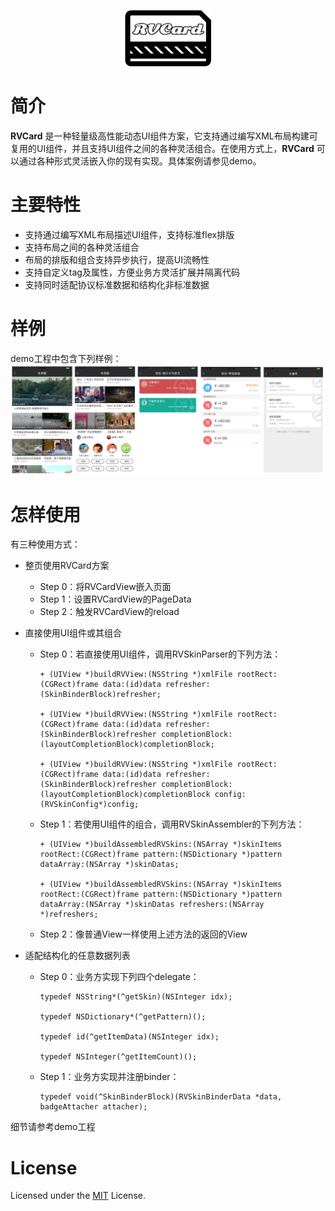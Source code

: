 <p align="center" >
  <img src="https://github.com/klarm/KMCard/blob/master/logo.png" width="139" height="90" alt="RVCard" title="RVCard">
</p>

# 简介
**RVCard** 是一种轻量级高性能动态UI组件方案，它支持通过编写XML布局构建可复用的UI组件，并且支持UI组件之间的各种灵活组合。在使用方式上，**RVCard** 可以通过各种形式灵活嵌入你的现有实现。具体案例请参见demo。

# 主要特性
- 支持通过编写XML布局描述UI组件，支持标准flex排版
- 支持布局之间的各种灵活组合
- 布局的排版和组合支持异步执行，提高UI流畅性
- 支持自定义tag及属性，方便业务方灵活扩展并隔离代码
- 支持同时适配协议标准数据和结构化非标准数据

# 样例
demo工程中包含下列样例：  
 <img src="https://github.com/klarm/KMCard/blob/master/demos.png"/>

# 怎样使用
有三种使用方式：  

- 整页使用RVCard方案
  + Step 0：将RVCardView嵌入页面
  + Step 1：设置RVCardView的PageData
  + Step 2：触发RVCardView的reload
  
- 直接使用UI组件或其组合 
  + Step 0：若直接使用UI组件，调用RVSkinParser的下列方法：
	```obj-c
	+ (UIView *)buildRVView:(NSString *)xmlFile rootRect:(CGRect)frame data:(id)data refresher:(SkinBinderBlock)refresher;

	+ (UIView *)buildRVView:(NSString *)xmlFile rootRect:(CGRect)frame data:(id)data refresher:(SkinBinderBlock)refresher completionBlock:(layoutCompletionBlock)completionBlock;

	+ (UIView *)buildRVView:(NSString *)xmlFile rootRect:(CGRect)frame data:(id)data refresher:(SkinBinderBlock)refresher completionBlock:(layoutCompletionBlock)completionBlock config:(RVSkinConfig*)config;  
 	```

  + Step 1：若使用UI组件的组合，调用RVSkinAssembler的下列方法：
	```obj-c
	+ (UIView *)buildAssembledRVSkins:(NSArray *)skinItems rootRect:(CGRect)frame pattern:(NSDictionary *)pattern dataArray:(NSArray *)skinDatas;
	
	+ (UIView *)buildAssembledRVSkins:(NSArray *)skinItems rootRect:(CGRect)frame pattern:(NSDictionary *)pattern dataArray:(NSArray *)skinDatas refreshers:(NSArray *)refreshers;
 	```
	
  + Step 2：像普通View一样使用上述方法的返回的View
  
- 适配结构化的任意数据列表
  + Step 0：业务方实现下列四个delegate：
    ```obj-c
	typedef NSString*(^getSkin)(NSInteger idx);
	
	typedef NSDictionary*(^getPattern)();
	
	typedef id(^getItemData)(NSInteger idx);
	
	typedef NSInteger(^getItemCount)();
     ```
  + Step 1：业务方实现并注册binder：
  	```obj-c
  	typedef void(^SkinBinderBlock)(RVSkinBinderData *data, badgeAttacher attacher);
  	```  
细节请参考demo工程

# License
Licensed under the [MIT](https://github.com/klarm/KMCard/blob/master/LICENSE) License.
